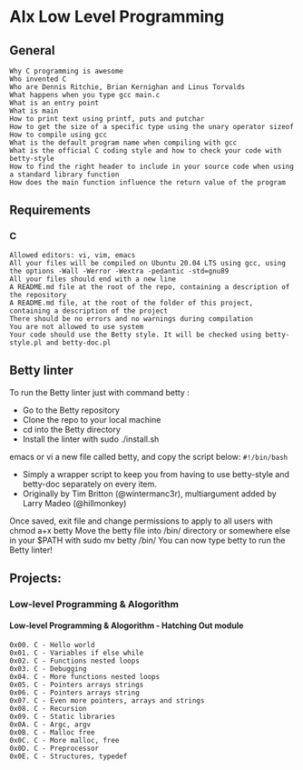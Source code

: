 # Alx Low Level Programming

## General

    Why C programming is awesome
    Who invented C
    Who are Dennis Ritchie, Brian Kernighan and Linus Torvalds
    What happens when you type gcc main.c
    What is an entry point
    What is main
    How to print text using printf, puts and putchar
    How to get the size of a specific type using the unary operator sizeof
    How to compile using gcc
    What is the default program name when compiling with gcc
    What is the official C coding style and how to check your code with betty-style
    How to find the right header to include in your source code when using a standard library function
    How does the main function influence the return value of the program

## Requirements
### C

    Allowed editors: vi, vim, emacs
    All your files will be compiled on Ubuntu 20.04 LTS using gcc, using the options -Wall -Werror -Wextra -pedantic -std=gnu89
    All your files should end with a new line
    A README.md file at the root of the repo, containing a description of the repository
    A README.md file, at the root of the folder of this project, containing a description of the project
    There should be no errors and no warnings during compilation
    You are not allowed to use system
    Your code should use the Betty style. It will be checked using betty-style.pl and betty-doc.pl

## Betty linter
To run the Betty linter just with command betty <filename>:
-    Go to the Betty repository
-    Clone the repo to your local machine
-    cd into the Betty directory
-    Install the linter with sudo ./install.sh

emacs or vi a new file called betty, and copy the script below:
<code>#!/bin/bash</code>
-    Simply a wrapper script to keep you from having to use betty-style
  and betty-doc separately on every item.
-    Originally by Tim Britton (@wintermanc3r), multiargument added by
  Larry Madeo (@hillmonkey)

Once saved, exit file and change permissions to apply to all users with chmod a+x betty
Move the betty file into /bin/ directory or somewhere else in your $PATH with sudo mv betty /bin/
You can now type betty <filename> to run the Betty linter!

## Projects:

### Low-level Programming & Alogorithm
#### Low-level Programming & Alogorithm - Hatching Out module
    0x00. C - Hello world
    0x01. C - Variables if else while
    0x02. C - Functions nested loops
    0x03. C - Debugging
    0x04. C - More functions nested loops
    0x05. C - Pointers arrays strings
    0x06. C - Pointers arrays string
    0x07. C - Even more pointers, arrays and strings
    0x08. C - Recursion
    0x09. C - Static libraries
    0x0A. C - Argc, argv
    0x0B. C - Malloc free
    0x0C. C - More malloc, free
    0x0D. C - Preprocessor
    0x0E. C - Structures, typedef

